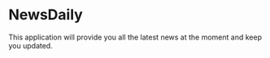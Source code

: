 # NewsDaily
This application will provide you all the latest news at the moment and keep you updated.

